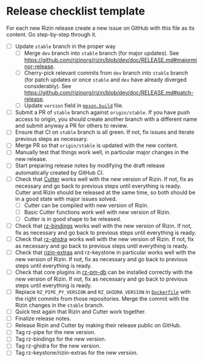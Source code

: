 # Release checklist template

For each new Rizin release create a new issue on GitHub with this file as its
content. Go step-by-step through it.

- [ ] Update `stable` branch in the proper way
  - [ ] Merge `dev` branch into `stable` branch (for major updates). See https://github.com/rizinorg/rizin/blob/dev/doc/RELEASE.md#majorminor-release.
  - [ ] Cherry-pick relevant commits from `dev` branch into `stable` branch (for patch updates or once `stable` and `dev` have already diverged considerably). See https://github.com/rizinorg/rizin/blob/dev/doc/RELEASE.md#patch-release.
  - [ ] Update `version` field in [`meson.build`](https://github.com/rizinorg/rizin/blob/dev/meson.build) file.
- [ ] Submit a PR of `stable` branch against `origin/stable`. If you have push access to origin, you should create another branch with a different name and submit anyway a PR for others to review.
- [ ] Ensure that CI on `stable` branch is all green. If not, fix issues and iterate previous steps as necessary.
- [ ] Merge PR so that `origin/stable` is updated with the new content.
- [ ] Manually test that things work well, in particular major changes in the new release.
- [ ] Start preparing release notes by modifying the draft release automatically created by GitHub CI.
- [ ] Check that [Cutter](https://github.com/rizinorg/cutter) works well with the new version of Rizin. If not, fix as necessary and go back to previous steps until everything is ready. Cutter and Rizin should be released at the same time, so both should be in a good state with major issues solved.
  - [ ] Cutter can be compiled with new version of Rizin.
  - [ ] Basic Cutter functions work well with new version of Rizin.
  - [ ] Cutter is in good shape to be released.
- [ ] Check that [rz-bindings](https://github.com/rizinorg/rz-bindgen) works well with the new version of Rizin. If not, fix as necessary and go back to previous steps until everything is ready.
- [ ] Check that [rz-ghidra](https://github.com/rizinorg/rz-ghidra) works well with the new version of Rizin. If not, fix as necessary and go back to previous steps until everything is ready.
- [ ] Check that [rizin-extras](https://github.com/rizinorg/rizin-extras/) and rz-keystone in particular works well with the new version of Rizin. If not, fix as necessary and go back to previous steps until everything is ready.
- [ ] Check that core plugins in [rz-pm-db](https://github.com/rizinorg/rz-pm-db) can be installed correctly with the new version of Rizin. If not, fix as necessary and go back to previous steps until everything is ready.
- [ ] Replace `RZ_PIPE_PY_VERSION` and `RZ_GHIDRA_VERSION` in [`Dockerfile`](https://github.com/rizinorg/rizin/blob/dev/Dockerfile) with the right commits from those repositories. Merge the commit with the Rizin changes in the `stable` branch.
- [ ] Quick test again that Rizin and Cutter work together.
- [ ] Finalize release notes.
- [ ] Release Rizin and Cutter by making their release public on GitHub.
- [ ] Tag rz-pipe for the new version.
- [ ] Tag rz-bindings for the new version.
- [ ] Tag rz-ghidra for the new version.
- [ ] Tag rz-keystone/rizin-extras for the new version.
